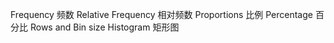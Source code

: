 Frequency 频数
Relative Frequency 相对频数
Proportions 比例
Percentage 百分比
Rows and Bin size
Histogram 矩形图

